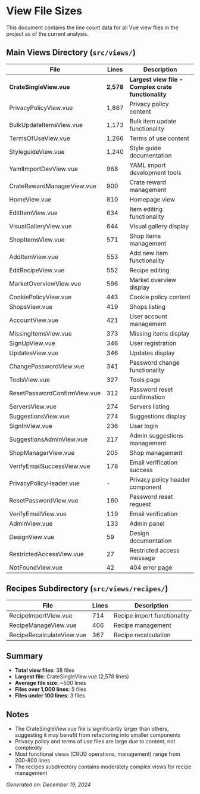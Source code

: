 # View File Sizes

This document contains the line count data for all Vue view files in the project as of the current analysis.

## Main Views Directory (`src/views/`)

| File                         | Lines     | Description                                         |
| ---------------------------- | --------- | --------------------------------------------------- |
| **CrateSingleView.vue**      | **2,578** | **Largest view file - Complex crate functionality** |
| PrivacyPolicyView.vue        | 1,867     | Privacy policy content                              |
| BulkUpdateItemsView.vue      | 1,173     | Bulk item update functionality                      |
| TermsOfUseView.vue           | 1,266     | Terms of use content                                |
| StyleguideView.vue           | 1,240     | Style guide documentation                           |
| YamlImportDevView.vue        | 968       | YAML import development tools                       |
| CrateRewardManagerView.vue   | 900       | Crate reward management                             |
| HomeView.vue                 | 810       | Homepage view                                       |
| EditItemView.vue             | 634       | Item editing functionality                          |
| VisualGalleryView.vue        | 644       | Visual gallery display                              |
| ShopItemsView.vue            | 571       | Shop items management                               |
| AddItemView.vue              | 553       | Add new item functionality                          |
| EditRecipeView.vue           | 552       | Recipe editing                                      |
| MarketOverviewView.vue       | 596       | Market overview display                             |
| CookiePolicyView.vue         | 443       | Cookie policy content                               |
| ShopsView.vue                | 419       | Shops listing                                       |
| AccountView.vue              | 421       | User account management                             |
| MissingItemsView.vue         | 373       | Missing items display                               |
| SignUpView.vue               | 346       | User registration                                   |
| UpdatesView.vue              | 346       | Updates display                                     |
| ChangePasswordView.vue       | 341       | Password change functionality                       |
| ToolsView.vue                | 327       | Tools page                                          |
| ResetPasswordConfirmView.vue | 312       | Password reset confirmation                         |
| ServersView.vue              | 274       | Servers listing                                     |
| SuggestionsView.vue          | 274       | Suggestions display                                 |
| SignInView.vue               | 236       | User login                                          |
| SuggestionsAdminView.vue     | 217       | Admin suggestions management                        |
| ShopManagerView.vue          | 205       | Shop management                                     |
| VerifyEmailSuccessView.vue   | 178       | Email verification success                          |
| PrivacyPolicyHeader.vue      | -         | Privacy policy header component                     |
| ResetPasswordView.vue        | 160       | Password reset request                              |
| VerifyEmailView.vue          | 119       | Email verification                                  |
| AdminView.vue                | 133       | Admin panel                                         |
| DesignView.vue               | 59        | Design documentation                                |
| RestrictedAccessView.vue     | 27        | Restricted access message                           |
| NotFoundView.vue             | 42        | 404 error page                                      |

## Recipes Subdirectory (`src/views/recipes/`)

| File                      | Lines | Description                 |
| ------------------------- | ----- | --------------------------- |
| RecipeImportView.vue      | 714   | Recipe import functionality |
| RecipeManageView.vue      | 406   | Recipe management           |
| RecipeRecalculateView.vue | 367   | Recipe recalculation        |

## Summary

-   **Total view files**: 38 files
-   **Largest file**: CrateSingleView.vue (2,578 lines)
-   **Average file size**: ~500 lines
-   **Files over 1,000 lines**: 5 files
-   **Files under 100 lines**: 3 files

## Notes

-   The CrateSingleView.vue file is significantly larger than others, suggesting it may benefit from refactoring into smaller components
-   Privacy policy and terms of use files are large due to content, not complexity
-   Most functional views (CRUD operations, management) range from 200-800 lines
-   The recipes subdirectory contains moderately complex views for recipe management

_Generated on: December 19, 2024_
